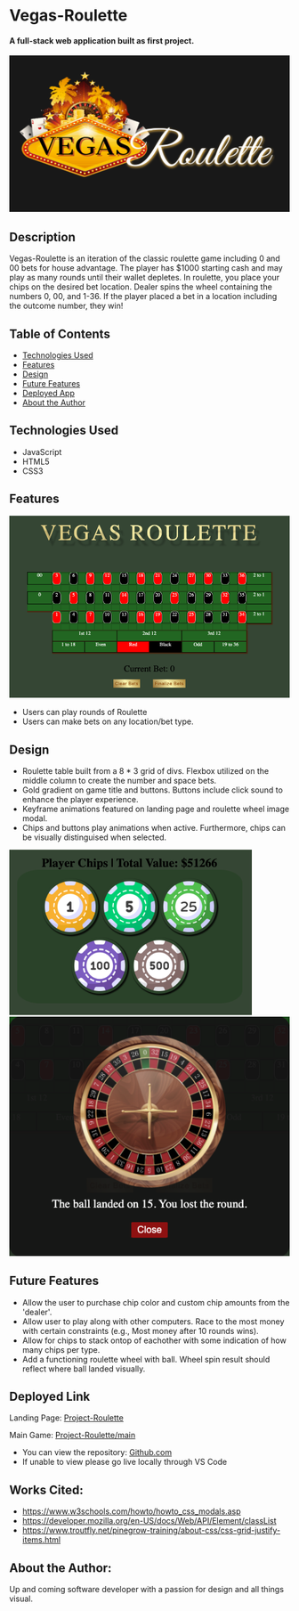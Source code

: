 # Vegas-Roulette

#### A full-stack web application built as first project.
<img src="/images/landing-page-logo.png" alt="Roulette Landing Page logo screenshot">


## Description
Vegas-Roulette is an iteration of the classic roulette game including 0 and 00 bets for house advantage. The player has $1000 starting cash and may play as many rounds until their wallet depletes. In roulette, you place your chips on the desired bet location. Dealer spins the wheel containing the numbers 0, 00, and 1-36. If the player placed a bet in a location including the outcome number, they win!


## Table of Contents
* [Technologies Used](#technologiesused)
* [Features](#features)
* [Design](#design)
* [Future Features](#nextsteps)
* [Deployed App](#deployment)
* [About the Author](#author)


## <a name="technologiesused"></a>Technologies Used
* JavaScript
* HTML5
* CSS3


## Features
<img src="./images/main-game-image.png" alt="Roulette Landing Page logo screenshot">

- Users can play rounds of Roulette
- Users can make bets on any location/bet type.


## <a name="design"></a>Design
* Roulette table built from a 8 * 3 grid of divs. Flexbox utilized on the middle column to create the number and space bets.
* Gold gradient on game title and buttons. Buttons include click sound to enhance the player experience.
* Keyframe animations featured on landing page and roulette wheel image modal.
* Chips and buttons play animations when active. Furthermore, chips can be visually distinguised when selected.
<img src="./images/chips-and-wallet.png" alt="Chips and Wallet with money after some gameplay">
<img src="/images/wheel-modal-popup.png" alt="Roulette Landing Page logo screenshot">


## <a name="nextsteps"></a>Future Features
* Allow the user to purchase chip color and custom chip amounts from the 'dealer'.
* Allow user to play along with other computers. Race to the most money with certain constraints (e.g., Most money after 10 rounds wins).
* Allow for chips to stack ontop of eachother with some indication of how many chips per type.
* Add a functioning roulette wheel with ball. Wheel spin result should reflect where ball landed visually.

## <a name="deployment"></a>Deployed Link
Landing Page:
[Project-Roulette](https://casy1996.github.io/Project-Roulette/)

Main Game:
[Project-Roulette/main](https://casy1996.github.io/Project-Roulette/main/roulette.html)

* You can view the repository:
[Github.com](https://github.com/casy1996/Project-Roulette)
* If unable to view please go live locally through VS Code
  
    
## Works Cited:
- https://www.w3schools.com/howto/howto_css_modals.asp
- https://developer.mozilla.org/en-US/docs/Web/API/Element/classList
- https://www.troutfly.net/pinegrow-training/about-css/css-grid-justify-items.html


## <a name="author"></a>About the Author:
Up and coming software developer with a passion for design and all things visual.